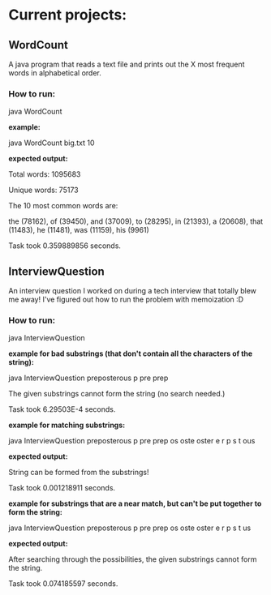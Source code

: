 # Current projects:

## WordCount 
A java program that reads a text file and prints out the X most frequent words in alphabetical order. 

### How to run:

java WordCount <path text file> <number>

**example:**

java WordCount big.txt 10

**expected output:**

Total words: 1095683

Unique words: 75173

The 10 most common words are:

the (78162), of (39450), and (37009), to (28295), in (21393), a (20608), that (11483), he (11481), was (11159), his (9961)

Task took 0.359889856 seconds.

## InterviewQuestion
An interview question I worked on during a tech interview that totally blew me away! I've figured out how to run the problem with memoization :D

### How to run:

java InterviewQuestion <string> <list of substrings to match>

**example for bad substrings (that don't contain all the characters of the string):**

java InterviewQuestion preposterous p pre prep

The given substrings cannot form the string (no search needed.)

Task took 6.29503E-4 seconds.

**example for matching substrings:**

java InterviewQuestion preposterous p pre prep os oste oster e r p s t ous 

**expected output:**

String can be formed from the substrings!

Task took 0.001218911 seconds.

**example for substrings that are a near match, but can't be put together to form the string:**

java InterviewQuestion preposterous p pre prep os oste oster e r p s t us 

**expected output:**

After searching through the possibilities, the given substrings cannot form the string.

Task took 0.074185597 seconds.